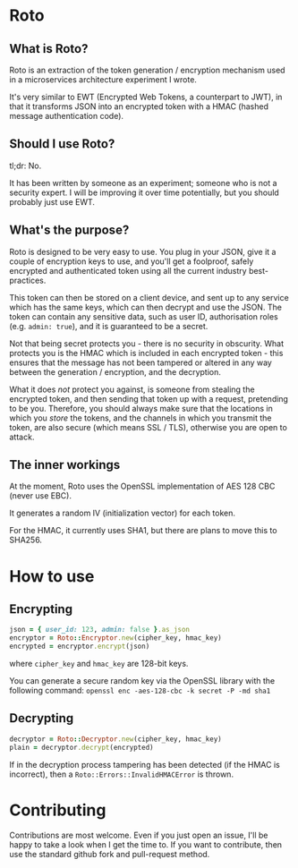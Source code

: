 # Roto

## What is Roto?
Roto is an extraction of the token generation / encryption mechanism used in a microservices architecture experiment I wrote.

It's very similar to EWT (Encrypted Web Tokens, a counterpart to JWT), in that it transforms JSON into an encrypted token with a HMAC (hashed message authentication code).

## Should I use Roto?
tl;dr: No.

It has been written by someone as an experiment; someone who is not a security expert. I will be improving it over time potentially, but you should probably just use EWT.

## What's the purpose?
Roto is designed to be very easy to use. You plug in your JSON, give it a couple of encryption keys to use, and you'll get a foolproof, safely encrypted and authenticated token using all the current industry best-practices.

This token can then be stored on a client device, and sent up to any service which has the same keys, which can then decrypt and use the JSON. The token can contain any sensitive data, such as user ID, authorisation roles (e.g. `admin: true`), and it is guaranteed to be a secret.

Not that being secret protects you - there is no security in obscurity. What protects you is the HMAC which is included in each encrypted token - this ensures that the message has not been tampered or altered in any way between the generation / encryption, and the decryption.

What it does *not* protect you against, is someone from stealing the encrypted token, and then sending that token up with a request, pretending to be you. Therefore, you should always make sure that the locations in which you _store_ the tokens, and the channels in which you transmit the token, are also secure (which means SSL / TLS), otherwise you are open to attack.

## The inner workings
At the moment, Roto uses the OpenSSL implementation of AES 128 CBC (never use EBC).

It generates a random IV (initialization vector) for each token.

For the HMAC, it currently uses SHA1, but there are plans to move this to SHA256.

# How to use
## Encrypting
```Ruby
json = { user_id: 123, admin: false }.as_json
encryptor = Roto::Encryptor.new(cipher_key, hmac_key)
encrypted = encryptor.encrypt(json)
```

where `cipher_key` and `hmac_key` are 128-bit keys.

You can generate a secure random key via the OpenSSL library with the following command:
```openssl enc -aes-128-cbc -k secret -P -md sha1```


## Decrypting
```Ruby
decryptor = Roto::Decryptor.new(cipher_key, hmac_key)
plain = decryptor.decrypt(encrypted)
```

If in the decryption process tampering has been detected (if the HMAC is incorrect), then a `Roto::Errors::InvalidHMACError` is thrown.

# Contributing
Contributions are most welcome. Even if you just open an issue, I'll be happy to take a look when I get the time to. If you want to contribute, then use the standard github fork and pull-request method.
